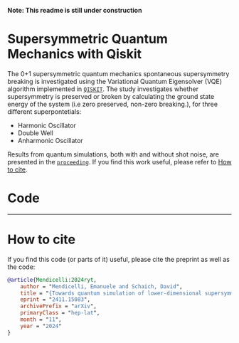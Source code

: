 **Note: This readme is still under construction**

# Supersymmetric Quantum Mechanics with Qiskit
The 0+1 supersymmetric quantum mechanics spontaneous supersymmetry breaking is investigated using the Variational Quantum Eigensolver (VQE) algorithm implemented in [`QISKIT`](https://www.qiskit.org).
The study investigates whether supersymmetry is preserved or broken by calculating the ground state energy of the system (i.e zero preserved, non-zero breaking.), for three different superpontetials:

- Harmonic Oscillator
- Double Well
- Anharmonic Oscillator

Results from quantum simulations, both with and without shot noise, are presented in the [`proceeding`](https://arxiv.org/abs/2411.15083). If you find this work useful, please refer to [How to cite](#cite).

# Code

** **


# How to cite
If you find this code (or parts of it) useful, please cite the preprint as well as the code:
```bibtex
@article{Mendicelli:2024ryt,
    author = "Mendicelli, Emanuele and Schaich, David",
    title = "{Towards quantum simulation of lower-dimensional supersymmetric lattice models}",
    eprint = "2411.15083",
    archivePrefix = "arXiv",
    primaryClass = "hep-lat",
    month = "11",
    year = "2024"
}

```
